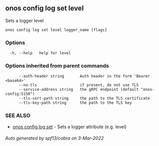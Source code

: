 ## onos config log set level

Sets a logger level

```
onos config log set level logger_name [flags]
```

### Options

```
  -h, --help   help for level
```

### Options inherited from parent commands

```
      --auth-header string       Auth header in the form 'Bearer <base64>'
      --no-tls                   if present, do not use TLS
      --service-address string   the gRPC endpoint (default "onos-config:5150")
      --tls-cert-path string     the path to the TLS certificate
      --tls-key-path string      the path to the TLS key
```

### SEE ALSO

* [onos config log set](onos_config_log_set.md)	 - Sets a logger attribute (e.g. level)

###### Auto generated by spf13/cobra on 3-Mar-2022
